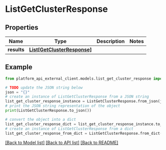 # ListGetClusterResponse


## Properties

Name | Type | Description | Notes
------------ | ------------- | ------------- | -------------
**results** | [**List[GetClusterResponse]**](GetClusterResponse.md) |  | 

## Example

```python
from platform_api_external_client.models.list_get_cluster_response import ListGetClusterResponse

# TODO update the JSON string below
json = "{}"
# create an instance of ListGetClusterResponse from a JSON string
list_get_cluster_response_instance = ListGetClusterResponse.from_json(json)
# print the JSON string representation of the object
print(ListGetClusterResponse.to_json())

# convert the object into a dict
list_get_cluster_response_dict = list_get_cluster_response_instance.to_dict()
# create an instance of ListGetClusterResponse from a dict
list_get_cluster_response_from_dict = ListGetClusterResponse.from_dict(list_get_cluster_response_dict)
```
[[Back to Model list]](../README.md#documentation-for-models) [[Back to API list]](../README.md#documentation-for-api-endpoints) [[Back to README]](../README.md)


